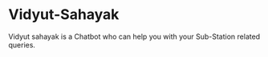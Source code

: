 # Vidyut-Sahayak
Vidyut sahayak is a Chatbot who can help you with your Sub-Station related queries. 
